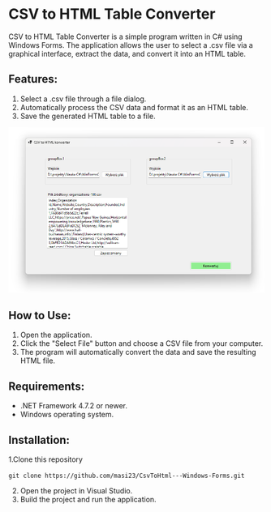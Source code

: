 # CSV to HTML Table Converter
CSV to HTML Table Converter is a simple program written in C# using Windows Forms. The application allows the user to select a .csv file via a graphical interface, extract the data, and convert it into an HTML table.

## Features:
1. Select a .csv file through a file dialog.
2. Automatically process the CSV data and format it as an HTML table.
3. Save the generated HTML table to a file.

![Screenshot of a working application](https://github.com/masi23/CsvToHtml---Windows-Forms/blob/master/csvToHtmlScreenshot.png)

## How to Use:
1. Open the application.
2. Click the "Select File" button and choose a CSV file from your computer.
3. The program will automatically convert the data and save the resulting HTML file.
## Requirements:
- .NET Framework 4.7.2 or newer.
- Windows operating system.
## Installation:
1.Clone this repository


```git clone https://github.com/masi23/CsvToHtml---Windows-Forms.git```


2. Open the project in Visual Studio.
3. Build the project and run the application.
